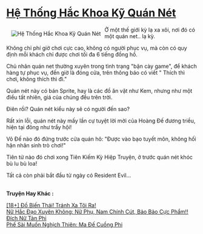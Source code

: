 <a href="https://utruyen.com/he-thong-hac-khoa-ky-quan-net/17482/" title="Hệ Thống Hắc Khoa Kỹ Quán Nét"><h1>Hệ Thống Hắc Khoa Kỹ Quán Nét</h1></a><div style="display:table"><img align="right" style="float: left; padding: 10px;" src="https://utruyen.com/images/story/200x260/he-thong-hac-khoa-ky-quan-net.jpg" alt="Hệ Thống Hắc Khoa Kỹ Quán Nét">Ở một thế giới kỳ lạ xa xôi, nơi đó có một quán net.. lạ kỳ.<p></p>Không chỉ phí giờ chơi cực cao, không có người phục vụ, mà còn có quy định mỗi khách chỉ được chơi tối đa 6 tiếng đồng hồ.<p></p>Chủ nhân quán net thường xuyên trong tình trạng "bận cày game", để khách hàng tự phục vụ, đến giờ là đóng cửa, trên thông báo có viết " Thích thì chơi, không thích thì đi."<p></p>Quán nét này có bán Sprite, hay là các đồ ăn vặt như Kem, nhưng như một điều tất nhiên, giá của chúng đều trên trời.<p></p>Điên rồi? Quán nét kiểu này sẽ có người đến sao?<p></p>Rất xin lỗi, quán nét này mấy lần cự tuyệt lời mời của Hoàng Đế đương triều, hiện tại đông như trẩy hội!<p></p>Võ Đế nào đó đứng trước cửa quán hô: "Được vào bạo tuyết môn, không hối hận nhân sinh trò chơi!"<p></p>Tiên tử nào đó chơi xong Tiên Kiếm Kỳ Hiệp Truyện, ở trước quán nét khóc bù lu bù loa!<p></p>Tất cả còn phải bắt đầu từ ngày có Resident Evil...</div><p><br><b>Truyện Hay Khác :</b></p><a href="https://utruyen.com/18-do-bien-thai-tranh-xa-toi-ra/17138/" alt="[18+] Đồ Biến Thái! Tránh Xa Tôi Ra!">[18+] Đồ Biến Thái! Tránh Xa Tôi Ra!</a><br/><a href="https://github.com/quanluxury/truyenhot/tree/master/truyenhay/10517/" alt="Nữ Hắc Đạo Xuyên Không: Nữ Phụ, Nam Chính Cút, Bảo Bảo Cực Phẩm!!">Nữ Hắc Đạo Xuyên Không: Nữ Phụ, Nam Chính Cút, Bảo Bảo Cực Phẩm!!</a><br/><a href="https://truyenngontinhay.wordpress.com/2019/10/03/dich-nu-tan-phi/" alt="Đích Nữ Tàn Phi">Đích Nữ Tàn Phi</a><br/><a href="https://github.com/quanluxury/truyenhot/tree/master/truyenhay/16146/" alt="Phế Sài Muốn Nghịch Thiên: Ma Đế Cuồng Phi">Phế Sài Muốn Nghịch Thiên: Ma Đế Cuồng Phi</a><br/>
